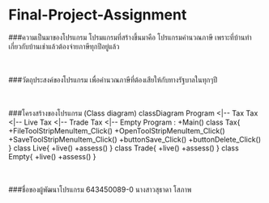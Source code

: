 # Final-Project-Assignment

###ความเป็นมาของโปรแกรม
โปรมแกรมที่สร้างขึ้นมาคือ โปรแกรมคำนวณภาษี เพราะที่บ้านทำเกี่ยวกับบ้านเช่าแล้วต้องจ่ายภาษีทุกปีอยู่แล้ว 

<br/><br/>
###วัตถุประสงค์ของโปรแกรม
เพื่อคำนวณภาษีที่ต้องเสียให้กับทางรัฐบาลในทุกๆปี

<br/><br/>
###โครงสร้างของโปรแกรม (Class diagram)
classDiagram
    Program <|-- Tax
    Tax <|-- Live
    Tax <|-- Trade
    Tax <|-- Empty
    Program : +Main()
    class Tax{
        +FileToolStripMenuItem_Click()
        +OpenToolStripMenuItem_Click()
        +SaveToolStripMenuItem_Click()
        +buttonSave_Click()
        +buttonDelete_Click()
    }
    class Live{
        +live()
        +assess()
    }
    class Trade{
        +live()
        +assess()
    }
    class Empty{
        +live()
        +assess()
    }
    
<br/><br/>
###ชื่อของผู้พัฒนาโปรแกรม
643450089-0 นางสาวสุธาดา โสภาพ
